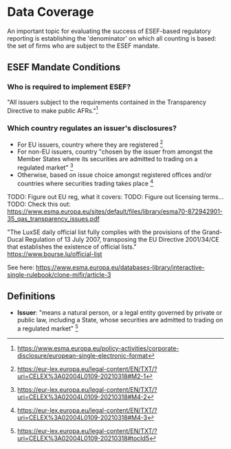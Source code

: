 # Data Coverage

An important topic for evaluating the success of ESEF-based regulatory reporting
is establishing the 'denominator' on which all counting is based: the set of firms
who are subject to the ESEF mandate.


## ESEF Mandate Conditions

### Who is required to implement ESEF?

"All issuers subject to the requirements contained in the Transparency Directive to make public AFRs."[^2]

### Which country regulates an issuer's disclosures?

- For EU issuers, country where they are registered [^3]
- For non-EU issuers, country "chosen by the issuer from amongst the Member States where its securities are admitted to trading on a regulated market" [^4]
- Otherwise, based on issue choice amongst registered offices and/or countries where securities trading takes place [^5]


TODO: Figure out EU reg, what it covers:
TODO: Figure out licensing terms...
TODO: Check this out: https://www.esma.europa.eu/sites/default/files/library/esma70-872942901-35_qas_transparency_issues.pdf

"The LuxSE daily official list fully complies with the provisions of the Grand-Ducal Regulation of 13 July 2007, transposing the EU Directive 2001/34/CE that establishes the existence of official lists." https://www.bourse.lu/official-list

See here: https://www.esma.europa.eu/databases-library/interactive-single-rulebook/clone-mifir/article-3

## Definitions

- **Issuer**: "means a natural person, or a legal entity governed by private or public law, including a State,
  whose securities are admitted to trading on a regulated market" [^1]

[^1]: https://eur-lex.europa.eu/legal-content/EN/TXT/?uri=CELEX%3A02004L0109-20210318#tocId5
[^2]: https://www.esma.europa.eu/policy-activities/corporate-disclosure/european-single-electronic-format
[^3]: https://eur-lex.europa.eu/legal-content/EN/TXT/?uri=CELEX%3A02004L0109-20210318#M2-1
[^4]: https://eur-lex.europa.eu/legal-content/EN/TXT/?uri=CELEX%3A02004L0109-20210318#M4-2
[^5]: https://eur-lex.europa.eu/legal-content/EN/TXT/?uri=CELEX%3A02004L0109-20210318#M4-3
